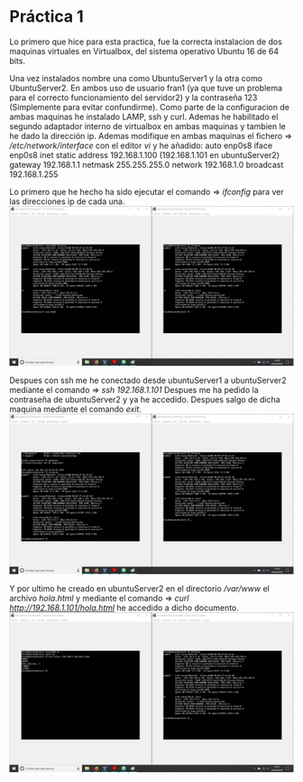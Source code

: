 # Práctica 1

Lo primero que hice para esta practica, fue la correcta instalacion de dos maquinas virtuales en Virtualbox, del sistema operativo Ubuntu 16 de 64 bits.

Una vez instalados nombre una como UbuntuServer1 y la otra como UbuntuServer2\. En ambos uso de usuario fran1 (ya que tuve un problema para el correcto funcionamiento del servidor2) y la contraseña 123 (Simplemente para evitar confundirme). Como parte de la configuracion de ambas maquinas he instalado LAMP, ssh y curl. Ademas he habilitado el segundo adaptador interno de virtualbox en ambas maquinas y tambien le he dado la dirección ip. Ademas modifique en ambas maquinas el fichero => _/etc/network/interface_ con el editor _vi_ y he añadido: auto enp0s8 iface enp0s8 inet static address 192.168.1.100 (192.168.1.101 en ubuntuServer2) gateway 192.168.1.1 netmask 255.255.255.0 network 192.168.1.0 broadcast 192.168.1.255

Lo primero que he hecho ha sido ejecutar el comando => _ifconfig_ para ver las direcciones ip de cada una. ![img](https://github.com/FranJPerez/SWAP/blob/master/imagenes/ifconfig.png)

Despues con ssh me he conectado desde ubuntuServer1 a ubuntuServer2 mediante el comando => _ssh 192.168.1.101_ Despues me ha pedido la contraseña de ubuntuServer2 y ya he accedido. Despues salgo de dicha maquina mediante el comando _exit_. ![img](https://github.com/FranJPerez/SWAP/blob/master/imagenes/ssh.png)

Y por ultimo he creado en ubuntuServer2 en el directorio _/var/www_ el archivo _hola.html_ y mediante el comando => _curl <http://192.168.1.101/hola.html>_ he accedido a dicho documento. ![img](https://github.com/FranJPerez/SWAP/blob/master/imagenes/curl.png)
